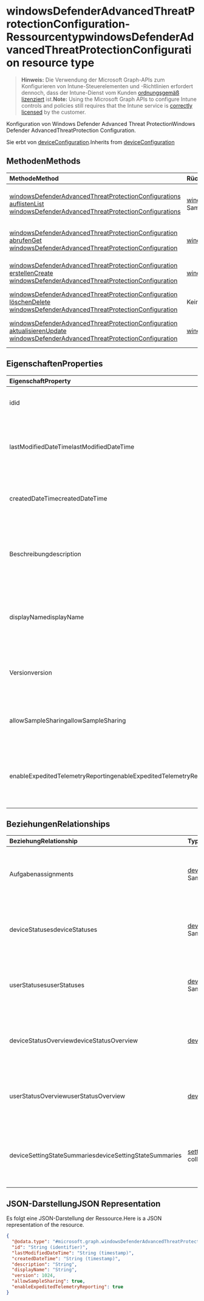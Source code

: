 # <a name="windowsdefenderadvancedthreatprotectionconfiguration-resource-type"></a><span data-ttu-id="36159-101">windowsDefenderAdvancedThreatProtectionConfiguration-Ressourcentyp</span><span class="sxs-lookup"><span data-stu-id="36159-101">windowsDefenderAdvancedThreatProtectionConfiguration resource type</span></span>

> <span data-ttu-id="36159-102">**Hinweis:** Die Verwendung der Microsoft Graph-APIs zum Konfigurieren von Intune-Steuerelementen und -Richtlinien erfordert dennoch, dass der Intune-Dienst vom Kunden [ordnungsgemäß lizenziert](https://go.microsoft.com/fwlink/?linkid=839381) ist.</span><span class="sxs-lookup"><span data-stu-id="36159-102">**Note:** Using the Microsoft Graph APIs to configure Intune controls and policies still requires that the Intune service is [correctly licensed](https://go.microsoft.com/fwlink/?linkid=839381) by the customer.</span></span>

<span data-ttu-id="36159-103">Konfiguration von Windows Defender Advanced Threat Protection</span><span class="sxs-lookup"><span data-stu-id="36159-103">Windows Defender AdvancedThreatProtection Configuration.</span></span>

<span data-ttu-id="36159-104">Sie erbt von [deviceConfiguration](../resources/intune_deviceconfig_deviceconfiguration.md).</span><span class="sxs-lookup"><span data-stu-id="36159-104">Inherits from [deviceConfiguration](../resources/intune_deviceconfig_deviceconfiguration.md)</span></span>

## <a name="methods"></a><span data-ttu-id="36159-105">Methoden</span><span class="sxs-lookup"><span data-stu-id="36159-105">Methods</span></span>
|<span data-ttu-id="36159-106">Methode</span><span class="sxs-lookup"><span data-stu-id="36159-106">Method</span></span>|<span data-ttu-id="36159-107">Rückgabetyp</span><span class="sxs-lookup"><span data-stu-id="36159-107">Return Type</span></span>|<span data-ttu-id="36159-108">Beschreibung</span><span class="sxs-lookup"><span data-stu-id="36159-108">Description</span></span>|
|:---|:---|:---|
|[<span data-ttu-id="36159-109">windowsDefenderAdvancedThreatProtectionConfigurations auflisten</span><span class="sxs-lookup"><span data-stu-id="36159-109">List windowsDefenderAdvancedThreatProtectionConfigurations</span></span>](../api/intune_deviceconfig_windowsdefenderadvancedthreatprotectionconfiguration_list.md)|<span data-ttu-id="36159-110">[windowsDefenderAdvancedThreatProtectionConfiguration](../resources/intune_deviceconfig_windowsdefenderadvancedthreatprotectionconfiguration.md)-Sammlung</span><span class="sxs-lookup"><span data-stu-id="36159-110">[windowsDefenderAdvancedThreatProtectionConfiguration](../resources/intune_deviceconfig_windowsdefenderadvancedthreatprotectionconfiguration.md) collection</span></span>|<span data-ttu-id="36159-111">Listet die Eigenschaften und Beziehungen von Objekten des Typs [windowsDefenderAdvancedThreatProtectionConfiguration](../resources/intune_deviceconfig_windowsdefenderadvancedthreatprotectionconfiguration.md) auf.</span><span class="sxs-lookup"><span data-stu-id="36159-111">List properties and relationships of the [windowsDefenderAdvancedThreatProtectionConfiguration](../resources/intune_deviceconfig_windowsdefenderadvancedthreatprotectionconfiguration.md) objects.</span></span>|
|[<span data-ttu-id="36159-112">windowsDefenderAdvancedThreatProtectionConfiguration abrufen</span><span class="sxs-lookup"><span data-stu-id="36159-112">Get windowsDefenderAdvancedThreatProtectionConfiguration</span></span>](../api/intune_deviceconfig_windowsdefenderadvancedthreatprotectionconfiguration_get.md)|[<span data-ttu-id="36159-113">windowsDefenderAdvancedThreatProtectionConfiguration</span><span class="sxs-lookup"><span data-stu-id="36159-113">windowsDefenderAdvancedThreatProtectionConfiguration</span></span>](../resources/intune_deviceconfig_windowsdefenderadvancedthreatprotectionconfiguration.md)|<span data-ttu-id="36159-114">Lesen von Eigenschaften und Beziehungen des [WindowsDefenderAdvancedThreatProtectionConfiguration](../resources/intune_deviceconfig_windowsdefenderadvancedthreatprotectionconfiguration.md)-Objekts.</span><span class="sxs-lookup"><span data-stu-id="36159-114">Read properties and relationships of the [windowsDefenderAdvancedThreatProtectionConfiguration](../resources/intune_deviceconfig_windowsdefenderadvancedthreatprotectionconfiguration.md) object.</span></span>|
|[<span data-ttu-id="36159-115">windowsDefenderAdvancedThreatProtectionConfiguration erstellen</span><span class="sxs-lookup"><span data-stu-id="36159-115">Create windowsDefenderAdvancedThreatProtectionConfiguration</span></span>](../api/intune_deviceconfig_windowsdefenderadvancedthreatprotectionconfiguration_create.md)|[<span data-ttu-id="36159-116">windowsDefenderAdvancedThreatProtectionConfiguration</span><span class="sxs-lookup"><span data-stu-id="36159-116">windowsDefenderAdvancedThreatProtectionConfiguration</span></span>](../resources/intune_deviceconfig_windowsdefenderadvancedthreatprotectionconfiguration.md)|<span data-ttu-id="36159-117">Erstellen eines neuen [windowsDefenderAdvancedThreatProtectionConfiguration](../resources/intune_deviceconfig_windowsdefenderadvancedthreatprotectionconfiguration.md)-Objekts.</span><span class="sxs-lookup"><span data-stu-id="36159-117">Create a new [windowsDefenderAdvancedThreatProtectionConfiguration](../resources/intune_deviceconfig_windowsdefenderadvancedthreatprotectionconfiguration.md) object.</span></span>|
|[<span data-ttu-id="36159-118">windowsDefenderAdvancedThreatProtectionConfiguration löschen</span><span class="sxs-lookup"><span data-stu-id="36159-118">Delete windowsDefenderAdvancedThreatProtectionConfiguration</span></span>](../api/intune_deviceconfig_windowsdefenderadvancedthreatprotectionconfiguration_delete.md)|<span data-ttu-id="36159-119">Keine</span><span class="sxs-lookup"><span data-stu-id="36159-119">None</span></span>|<span data-ttu-id="36159-120">Löscht eine [windowsDefenderAdvancedThreatProtectionConfiguration](../resources/intune_deviceconfig_windowsdefenderadvancedthreatprotectionconfiguration.md).</span><span class="sxs-lookup"><span data-stu-id="36159-120">Deletes a [windowsDefenderAdvancedThreatProtectionConfiguration](../resources/intune_deviceconfig_windowsdefenderadvancedthreatprotectionconfiguration.md).</span></span>|
|[<span data-ttu-id="36159-121">windowsDefenderAdvancedThreatProtectionConfiguration aktualisieren</span><span class="sxs-lookup"><span data-stu-id="36159-121">Update windowsDefenderAdvancedThreatProtectionConfiguration</span></span>](../api/intune_deviceconfig_windowsdefenderadvancedthreatprotectionconfiguration_update.md)|[<span data-ttu-id="36159-122">windowsDefenderAdvancedThreatProtectionConfiguration</span><span class="sxs-lookup"><span data-stu-id="36159-122">windowsDefenderAdvancedThreatProtectionConfiguration</span></span>](../resources/intune_deviceconfig_windowsdefenderadvancedthreatprotectionconfiguration.md)|<span data-ttu-id="36159-123">Aktualisieren der Eigenschaften eines [windowsDefenderAdvancedThreatProtectionConfiguration](../resources/intune_deviceconfig_windowsdefenderadvancedthreatprotectionconfiguration.md)-Objekts.</span><span class="sxs-lookup"><span data-stu-id="36159-123">Update the properties of a [windowsDefenderAdvancedThreatProtectionConfiguration](../resources/intune_deviceconfig_windowsdefenderadvancedthreatprotectionconfiguration.md) object.</span></span>|

## <a name="properties"></a><span data-ttu-id="36159-124">Eigenschaften</span><span class="sxs-lookup"><span data-stu-id="36159-124">Properties</span></span>
|<span data-ttu-id="36159-125">Eigenschaft</span><span class="sxs-lookup"><span data-stu-id="36159-125">Property</span></span>|<span data-ttu-id="36159-126">Typ</span><span class="sxs-lookup"><span data-stu-id="36159-126">Type</span></span>|<span data-ttu-id="36159-127">Beschreibung</span><span class="sxs-lookup"><span data-stu-id="36159-127">Description</span></span>|
|:---|:---|:---|
|<span data-ttu-id="36159-128">id</span><span class="sxs-lookup"><span data-stu-id="36159-128">id</span></span>|<span data-ttu-id="36159-129">Zeichenfolge</span><span class="sxs-lookup"><span data-stu-id="36159-129">String</span></span>|<span data-ttu-id="36159-130">Schlüssel der Entität</span><span class="sxs-lookup"><span data-stu-id="36159-130">Key of the entity.</span></span> <span data-ttu-id="36159-131">Geerbt von [deviceConfiguration](../resources/intune_deviceconfig_deviceconfiguration.md).</span><span class="sxs-lookup"><span data-stu-id="36159-131">Inherited from [deviceConfiguration](../resources/intune_deviceconfig_deviceconfiguration.md)</span></span>|
|<span data-ttu-id="36159-132">lastModifiedDateTime</span><span class="sxs-lookup"><span data-stu-id="36159-132">lastModifiedDateTime</span></span>|<span data-ttu-id="36159-133">DateTimeOffset</span><span class="sxs-lookup"><span data-stu-id="36159-133">DateTimeOffset</span></span>|<span data-ttu-id="36159-134">Datum und Uhrzeit der letzten Änderung des Objekts.</span><span class="sxs-lookup"><span data-stu-id="36159-134">DateTime the object was last modified.</span></span> <span data-ttu-id="36159-135">Geerbt von [deviceConfiguration](../resources/intune_deviceconfig_deviceconfiguration.md).</span><span class="sxs-lookup"><span data-stu-id="36159-135">Inherited from [deviceConfiguration](../resources/intune_deviceconfig_deviceconfiguration.md)</span></span>|
|<span data-ttu-id="36159-136">createdDateTime</span><span class="sxs-lookup"><span data-stu-id="36159-136">createdDateTime</span></span>|<span data-ttu-id="36159-137">DateTimeOffset</span><span class="sxs-lookup"><span data-stu-id="36159-137">DateTimeOffset</span></span>|<span data-ttu-id="36159-138">Datum und Uhrzeit der Erstellung des Objekts.</span><span class="sxs-lookup"><span data-stu-id="36159-138">DateTime the object was created.</span></span> <span data-ttu-id="36159-139">Geerbt von [deviceConfiguration](../resources/intune_deviceconfig_deviceconfiguration.md).</span><span class="sxs-lookup"><span data-stu-id="36159-139">Inherited from [deviceConfiguration](../resources/intune_deviceconfig_deviceconfiguration.md)</span></span>|
|<span data-ttu-id="36159-140">Beschreibung</span><span class="sxs-lookup"><span data-stu-id="36159-140">description</span></span>|<span data-ttu-id="36159-141">Zeichenfolge</span><span class="sxs-lookup"><span data-stu-id="36159-141">String</span></span>|<span data-ttu-id="36159-142">Beschreibung der Gerätekonfiguration (vom Administrator festgelegt).</span><span class="sxs-lookup"><span data-stu-id="36159-142">Admin provided description of the Device Configuration.</span></span> <span data-ttu-id="36159-143">Geerbt von [deviceConfiguration](../resources/intune_deviceconfig_deviceconfiguration.md).</span><span class="sxs-lookup"><span data-stu-id="36159-143">Inherited from [deviceConfiguration](../resources/intune_deviceconfig_deviceconfiguration.md)</span></span>|
|<span data-ttu-id="36159-144">displayName</span><span class="sxs-lookup"><span data-stu-id="36159-144">displayName</span></span>|<span data-ttu-id="36159-145">Zeichenfolge</span><span class="sxs-lookup"><span data-stu-id="36159-145">String</span></span>|<span data-ttu-id="36159-146">Name der Gerätekonfiguration (vom Administrator festgelegt).</span><span class="sxs-lookup"><span data-stu-id="36159-146">Admin provided name of the device configuration.</span></span> <span data-ttu-id="36159-147">Geerbt von [deviceConfiguration](../resources/intune_deviceconfig_deviceconfiguration.md).</span><span class="sxs-lookup"><span data-stu-id="36159-147">Inherited from [deviceConfiguration](../resources/intune_deviceconfig_deviceconfiguration.md)</span></span>|
|<span data-ttu-id="36159-148">Version</span><span class="sxs-lookup"><span data-stu-id="36159-148">version</span></span>|<span data-ttu-id="36159-149">Int32</span><span class="sxs-lookup"><span data-stu-id="36159-149">Int32</span></span>|<span data-ttu-id="36159-150">Version der Gerätekonfiguration.</span><span class="sxs-lookup"><span data-stu-id="36159-150">Version of the device configuration.</span></span> <span data-ttu-id="36159-151">Geerbt von [deviceConfiguration](../resources/intune_deviceconfig_deviceconfiguration.md).</span><span class="sxs-lookup"><span data-stu-id="36159-151">Inherited from [deviceConfiguration](../resources/intune_deviceconfig_deviceconfiguration.md)</span></span>|
|<span data-ttu-id="36159-152">allowSampleSharing</span><span class="sxs-lookup"><span data-stu-id="36159-152">allowSampleSharing</span></span>|<span data-ttu-id="36159-153">boolesch</span><span class="sxs-lookup"><span data-stu-id="36159-153">Boolean</span></span>|<span data-ttu-id="36159-154">Regel „Beispielfreigabe zulassen“ in Windows Defender Advanced Threat Protection</span><span class="sxs-lookup"><span data-stu-id="36159-154">Windows Defender AdvancedThreatProtection "Allow Sample Sharing" Rule</span></span>|
|<span data-ttu-id="36159-155">enableExpeditedTelemetryReporting</span><span class="sxs-lookup"><span data-stu-id="36159-155">enableExpeditedTelemetryReporting</span></span>|<span data-ttu-id="36159-156">boolesch</span><span class="sxs-lookup"><span data-stu-id="36159-156">Boolean</span></span>|<span data-ttu-id="36159-157">Beschleunigen der Berichtfrequenz der Windows Defender Advanced Threat Protection-Telemetrie</span><span class="sxs-lookup"><span data-stu-id="36159-157">Expedite Windows Defender Advanced Threat Protection telemetry reporting frequency.</span></span>|

## <a name="relationships"></a><span data-ttu-id="36159-158">Beziehungen</span><span class="sxs-lookup"><span data-stu-id="36159-158">Relationships</span></span>
|<span data-ttu-id="36159-159">Beziehung</span><span class="sxs-lookup"><span data-stu-id="36159-159">Relationship</span></span>|<span data-ttu-id="36159-160">Typ</span><span class="sxs-lookup"><span data-stu-id="36159-160">Type</span></span>|<span data-ttu-id="36159-161">Beschreibung</span><span class="sxs-lookup"><span data-stu-id="36159-161">Description</span></span>|
|:---|:---|:---|
|<span data-ttu-id="36159-162">Aufgaben</span><span class="sxs-lookup"><span data-stu-id="36159-162">assignments</span></span>|<span data-ttu-id="36159-163">[deviceConfigurationAssignment](../resources/intune_deviceconfig_deviceconfigurationassignment.md)-Sammlung</span><span class="sxs-lookup"><span data-stu-id="36159-163">[deviceConfigurationAssignment](../resources/intune_deviceconfig_deviceconfigurationassignment.md) collection</span></span>|<span data-ttu-id="36159-164">Liste der Zuweisungen für das Gerätekonfigurationsprofil.</span><span class="sxs-lookup"><span data-stu-id="36159-164">The list of assignments for the device configuration profile.</span></span> <span data-ttu-id="36159-165">Geerbt von [deviceConfiguration](../resources/intune_deviceconfig_deviceconfiguration.md).</span><span class="sxs-lookup"><span data-stu-id="36159-165">Inherited from [deviceConfiguration](../resources/intune_deviceconfig_deviceconfiguration.md)</span></span>|
|<span data-ttu-id="36159-166">deviceStatuses</span><span class="sxs-lookup"><span data-stu-id="36159-166">deviceStatuses</span></span>|<span data-ttu-id="36159-167">[deviceConfigurationDeviceStatus](../resources/intune_deviceconfig_deviceconfigurationdevicestatus.md)-Sammlung</span><span class="sxs-lookup"><span data-stu-id="36159-167">[deviceConfigurationDeviceStatus](../resources/intune_deviceconfig_deviceconfigurationdevicestatus.md) collection</span></span>|<span data-ttu-id="36159-168">Installationsstatus der Gerätekonfiguration nach Gerät.</span><span class="sxs-lookup"><span data-stu-id="36159-168">Device configuration installation status by device.</span></span> <span data-ttu-id="36159-169">Geerbt von [deviceConfiguration](../resources/intune_deviceconfig_deviceconfiguration.md).</span><span class="sxs-lookup"><span data-stu-id="36159-169">Inherited from [deviceConfiguration](../resources/intune_deviceconfig_deviceconfiguration.md)</span></span>|
|<span data-ttu-id="36159-170">userStatuses</span><span class="sxs-lookup"><span data-stu-id="36159-170">userStatuses</span></span>|<span data-ttu-id="36159-171">[deviceConfigurationUserStatus](../resources/intune_deviceconfig_deviceconfigurationuserstatus.md)-Sammlung</span><span class="sxs-lookup"><span data-stu-id="36159-171">[deviceConfigurationUserStatus](../resources/intune_deviceconfig_deviceconfigurationuserstatus.md) collection</span></span>|<span data-ttu-id="36159-172">Installationsstatus der Gerätekonfiguration nach Benutzer.</span><span class="sxs-lookup"><span data-stu-id="36159-172">Device configuration installation stauts by user.</span></span> <span data-ttu-id="36159-173">Geerbt von [deviceConfiguration](../resources/intune_deviceconfig_deviceconfiguration.md).</span><span class="sxs-lookup"><span data-stu-id="36159-173">Inherited from [deviceConfiguration](../resources/intune_deviceconfig_deviceconfiguration.md)</span></span>|
|<span data-ttu-id="36159-174">deviceStatusOverview</span><span class="sxs-lookup"><span data-stu-id="36159-174">deviceStatusOverview</span></span>|[<span data-ttu-id="36159-175">deviceConfigurationDeviceOverview</span><span class="sxs-lookup"><span data-stu-id="36159-175">deviceConfigurationDeviceOverview</span></span>](../resources/intune_deviceconfig_deviceconfigurationdeviceoverview.md)|<span data-ttu-id="36159-176">Übersicht über den Status der Gerätekonfiguration nach Gerät. Geerbt von [deviceConfiguration](../resources/intune_deviceconfig_deviceconfiguration.md).</span><span class="sxs-lookup"><span data-stu-id="36159-176">Device Configuration devices status overview Inherited from [deviceConfiguration](../resources/intune_deviceconfig_deviceconfiguration.md)</span></span>|
|<span data-ttu-id="36159-177">userStatusOverview</span><span class="sxs-lookup"><span data-stu-id="36159-177">userStatusOverview</span></span>|[<span data-ttu-id="36159-178">deviceConfigurationUserOverview</span><span class="sxs-lookup"><span data-stu-id="36159-178">deviceConfigurationUserOverview</span></span>](../resources/intune_deviceconfig_deviceconfigurationuseroverview.md)|<span data-ttu-id="36159-179">Übersicht über den Status der Gerätekonfiguration nach Benutzer. Geerbt von [deviceConfiguration](../resources/intune_deviceconfig_deviceconfiguration.md).</span><span class="sxs-lookup"><span data-stu-id="36159-179">Device Configuration users status overview Inherited from [deviceConfiguration](../resources/intune_deviceconfig_deviceconfiguration.md)</span></span>|
|<span data-ttu-id="36159-180">deviceSettingStateSummaries</span><span class="sxs-lookup"><span data-stu-id="36159-180">deviceSettingStateSummaries</span></span>|<span data-ttu-id="36159-181">[settingStateDeviceSummary](../resources/intune_deviceconfig_settingstatedevicesummary.md)-Sammlung</span><span class="sxs-lookup"><span data-stu-id="36159-181">[settingStateDeviceSummary](../resources/intune_deviceconfig_settingstatedevicesummary.md) collection</span></span>|<span data-ttu-id="36159-182">Übersicht über den Einstellungsstatus für die Gerätekonfiguration nach Gerät. Geerbt von [deviceConfiguration](../resources/intune_deviceconfig_deviceconfiguration.md)</span><span class="sxs-lookup"><span data-stu-id="36159-182">Device Configuration Setting State Device Summary Inherited from [deviceConfiguration](../resources/intune_deviceconfig_deviceconfiguration.md)</span></span>|

## <a name="json-representation"></a><span data-ttu-id="36159-183">JSON-Darstellung</span><span class="sxs-lookup"><span data-stu-id="36159-183">JSON Representation</span></span>
<span data-ttu-id="36159-184">Es folgt eine JSON-Darstellung der Ressource.</span><span class="sxs-lookup"><span data-stu-id="36159-184">Here is a JSON representation of the resource.</span></span>
<!--{
  "blockType": "resource",
  "keyProperty": "id",
  "baseType": "microsoft.graph.deviceConfiguration",
  "@odata.type": "microsoft.graph.windowsDefenderAdvancedThreatProtectionConfiguration"
}-->
``` json
{
  "@odata.type": "#microsoft.graph.windowsDefenderAdvancedThreatProtectionConfiguration",
  "id": "String (identifier)",
  "lastModifiedDateTime": "String (timestamp)",
  "createdDateTime": "String (timestamp)",
  "description": "String",
  "displayName": "String",
  "version": 1024,
  "allowSampleSharing": true,
  "enableExpeditedTelemetryReporting": true
}
```



